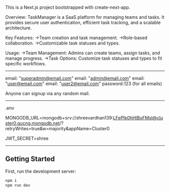 This is a Next.js project bootstrapped with create-next-app.

Overview: TaskManager is a SaaS platform for managing teams and tasks. It provides secure user authentication, efficient task tracking, and a scalable architecture.

Key Features: ->Team creation and task management. ->Role-based collaboration. ->Customizable task statuses and types.

Usage: ->Team Management: Admins can create teams, assign tasks, and manage progress. ->Task Options: Customize task statuses and types to fit specific workflows.

---------------------------

email: "superadmin@email.com" 
email: "admin@email.com" 
email: "user@email.com" 
email: "user2@email.com" 
password:123 (for all emails)

Anyone can signup via any random mail.

----------------------------

.env

MONGODB_URL=mongodb+srv://shreevardhan139:LFePIk0hHlBoFMsl@cluster0.gucng.mongodb.net/?retryWrites=true&w=majority&appName=Cluster0

JWT_SECRET=shree

----------------------

## Getting Started

First, run the development server:

```bash
npm i
npm run dev
```

